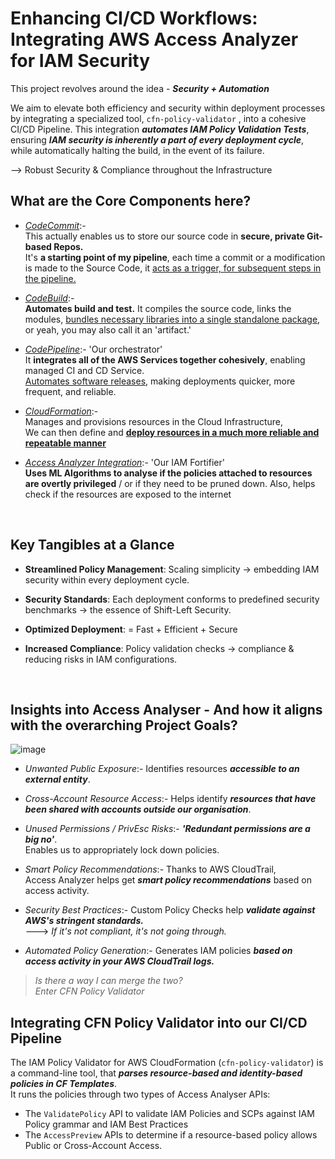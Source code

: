 # Enhancing CI/CD Workflows: Integrating AWS Access Analyzer for IAM Security

This project revolves around the idea - **_Security + Automation_**  

We aim to elevate both efficiency and security within deployment processes by integrating a specialized tool, `cfn-policy-validator` , into a cohesive CI/CD Pipeline. This integration _**automates IAM Policy Validation Tests**_, ensuring **_IAM security is inherently a part of every deployment cycle_**, while automatically halting the build, in the event of its failure.  

--> Robust Security & Compliance throughout the Infrastructure


## What are the Core Components here?

- _<ins>CodeCommit</ins>_:- </br>
 This actually enables us to store our source code in **secure, private Git-based Repos.** </br> It's **a starting point of my pipeline**, each time a commit or a modification is made to the Source Code, it <ins>acts as a trigger, for subsequent steps in the pipeline.</ins>
  
- _<ins>CodeBuild</ins>_:-</br>**Automates build and test.** It compiles the source code, links the modules, <ins>bundles necessary libraries into a single standalone package</ins>, or yeah, you may also call it an 'artifact.'

- _<ins>CodePipeline</ins>_:- 'Our orchestrator' </br>
It **integrates all of the AWS Services together cohesively**, enabling managed CI and CD Service. </br>
   <ins>Automates software releases</ins>, making deployments quicker, more frequent, and reliable.

- _<ins>CloudFormation</ins>_:- </br>Manages and provisions resources in the Cloud Infrastructure, </br> We can then define and <ins>**deploy resources in a much more reliable and repeatable manner**</ins> 

- _<ins>Access Analyzer Integration</ins>_:- 'Our IAM Fortifier'  </br> **Uses ML Algorithms to analyse if the policies attached to resources are overtly privileged** / or if they need to be pruned down. Also, helps check if the resources are exposed to the internet

</br>


## Key Tangibles at a Glance

- **Streamlined Policy Management**: Scaling simplicity -> embedding IAM security  within every deployment cycle.

- **Security Standards**: Each deployment  conforms to predefined security benchmarks -> the essence of Shift-Left Security.

- **Optimized Deployment**: = Fast + Efficient + Secure

- **Increased Compliance**: Policy validation checks -> compliance & reducing risks in IAM configurations.

</br>

## Insights into Access Analyser - And how it aligns with the overarching Project Goals?

![image](https://github.com/TanishkaMarrott/Integrating-AWS-IAM-Access-Analyzer-in-a-CI-CD-Pipeline/assets/78227704/13167157-1519-4296-a575-4dbbae7e1368)


 - _Unwanted Public Exposure_:- Identifies resources **_accessible to an external entity_**. </br>

 - _Cross-Account Resource Access_:- Helps identify ***resources that have been shared with accounts outside our organisation***. </br>

 - _Unused Permissions / PrivEsc Risks_:-  **_'Redundant permissions are a big no'_**. </br> Enables us to appropriately lock down policies. </br>

- _Smart Policy Recommendations_:- Thanks to AWS CloudTrail, </br> Access Analyzer helps get **_smart policy recommendations_** based on access activity. </br>

- _Security Best Practices_:- Custom Policy Checks help **_validate against AWS's stringent standards._** </br> ---> _If it's not compliant, it's not going through._ </br>

- _Automated Policy Generation_:- Generates IAM policies **_based on access activity in your AWS CloudTrail logs._** </br>


> _Is there a way I can merge the two? </br> Enter CFN Policy Validator_

## Integrating CFN Policy Validator into our CI/CD Pipeline 

The IAM Policy Validator for AWS CloudFormation (`cfn-policy-validator`) is a command-line tool, that **_parses resource-based and identity-based policies in CF Templates_**.
</br> It runs the policies through two types of Access Analyser APIs:

- The `ValidatePolicy` API to validate IAM Policies and SCPs against IAM Policy grammar and IAM Best Practices
- The `AccessPreview` APIs to determine if a resource-based policy allows Public or Cross-Account Access.
























